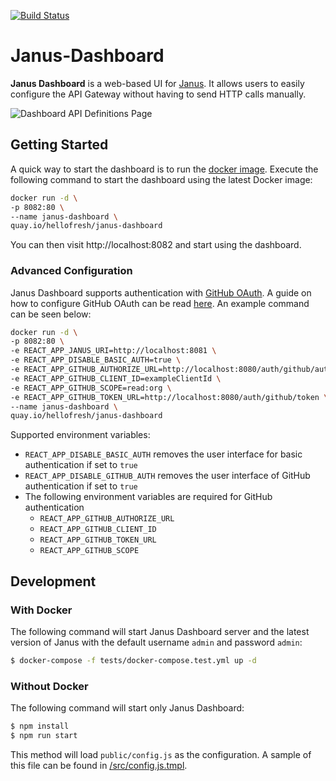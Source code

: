 [![Build Status](https://travis-ci.com/hellofresh/janus-dashboard.svg?branch=master)](https://travis-ci.com/hellofresh/janus-dashboard)

# Janus-Dashboard
**Janus Dashboard** is a web-based UI for [Janus][1]. It allows users to easily configure the API Gateway without having to send HTTP calls manually.

![Dashboard API Definitions Page](https://user-images.githubusercontent.com/1451155/42759398-22a4d80e-8907-11e8-86d1-911994cab020.png)

## Getting Started
A quick way to start the dashboard is to run the [docker image][2].
Execute the following command to start the dashboard using the latest Docker image:

```sh
docker run -d \
-p 8082:80 \
--name janus-dashboard \
quay.io/hellofresh/janus-dashboard
```

You can then visit http://localhost:8082 and start using the dashboard.

### Advanced Configuration
Janus Dashboard supports authentication with [GitHub OAuth][3]. A guide on how to configure GitHub OAuth can be read [here][4].
An example command can be seen below:

```sh
docker run -d \
-p 8082:80 \
-e REACT_APP_JANUS_URI=http://localhost:8081 \
-e REACT_APP_DISABLE_BASIC_AUTH=true \
-e REACT_APP_GITHUB_AUTHORIZE_URL=http://localhost:8080/auth/github/authorize \
-e REACT_APP_GITHUB_CLIENT_ID=exampleClientId \
-e REACT_APP_GITHUB_SCOPE=read:org \
-e REACT_APP_GITHUB_TOKEN_URL=http://localhost:8080/auth/github/token \
--name janus-dashboard \
quay.io/hellofresh/janus-dashboard
```

Supported environment variables:
 - `REACT_APP_DISABLE_BASIC_AUTH` removes the user interface for basic authentication if set to `true`
 - `REACT_APP_DISABLE_GITHUB_AUTH` removes the user interface of GitHub authentication if set to `true`
 - The following environment variables are required for GitHub authentication
   - `REACT_APP_GITHUB_AUTHORIZE_URL`
   - `REACT_APP_GITHUB_CLIENT_ID`
   - `REACT_APP_GITHUB_TOKEN_URL`
   - `REACT_APP_GITHUB_SCOPE`

## Development

### With Docker
The following command will start Janus Dashboard server and the latest version of Janus with the default username `admin` and password `admin`:

```sh
$ docker-compose -f tests/docker-compose.test.yml up -d
```

### Without Docker
The following command will start only Janus Dashboard:

```sh
$ npm install
$ npm run start
```

This method will load `public/config.js` as the configuration. A sample of this file can be found in [/src/config.js.tmpl][5].

[1]: https://github.com/hellofresh/janus
[2]: https://quay.io/hellofresh/janus-dashboard
[3]: https://hellofresh.gitbooks.io/janus/quick_start/authenticating.html
[4]: https://github.com/hellofresh/janus-dashboard/wiki/Configuring-GitHub-OAuth
[5]: https://github.com/hellofresh/janus-dashboard/blob/master/src/config.js.tmpl
